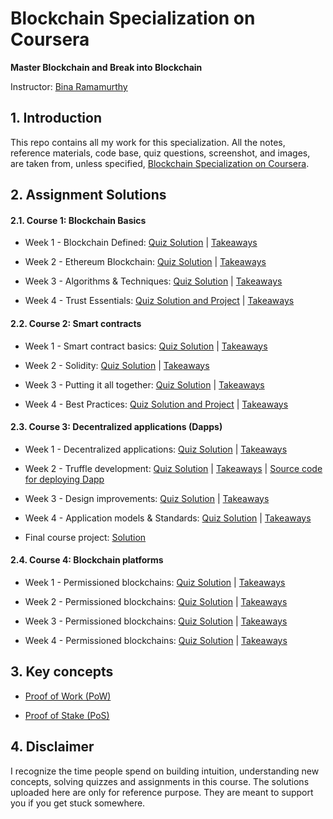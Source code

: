 # Blockchain Specialization on Coursera 

**Master Blockchain and Break into Blockchain**

Instructor: [Bina Ramamurthy](https://www.coursera.org/instructor/~5767003)

## 1. Introduction

This repo contains all my work for this specialization. All the notes, reference materials, code base, quiz questions, screenshot, and images, are taken from, unless specified, [Blockchain Specialization on Coursera](https://www.coursera.org/specializations/blockchain#about).

## 2. Assignment Solutions

#### 2.1. Course 1: Blockchain Basics 
- Week 1 - Blockchain Defined: [Quiz Solution](https://github.com/linhnt31/Blockchain_Specialization_Coursera/tree/master/Coursera_1_Blockchain_basics/Week_1/Assignments) | [Takeaways](https://github.com/linhnt31/Blockchain_Specialization_Coursera/tree/master/Coursera_1_Blockchain_basics/Week_1)

- Week 2 - Ethereum Blockchain: [Quiz Solution](https://github.com/linhnt31/Blockchain_Specialization_Coursera/tree/master/Coursera_1_Blockchain_basics/Week_2/Assignments) | [Takeaways](https://github.com/linhnt31/Blockchain_Specialization_Coursera/tree/master/Coursera_1_Blockchain_basics/Week_2)

- Week 3 - Algorithms & Techniques: [Quiz Solution](https://github.com/linhnt31/Blockchain_Specialization_Coursera/tree/master/Coursera_1_Blockchain_basics/Week_3/Assignments) | [Takeaways](https://github.com/linhnt31/Blockchain_Specialization_Coursera/tree/master/Coursera_1_Blockchain_basics/Week_3)

- Week 4 - Trust Essentials: [Quiz Solution and Project](https://github.com/linhnt31/Blockchain_Specialization_Coursera/tree/master/Coursera_1_Blockchain_basics/Week_4/Assignments) | [Takeaways](https://github.com/linhnt31/Blockchain_Specialization_Coursera/tree/master/Coursera_1_Blockchain_basics/Week_4)

#### 2.2. Course 2: Smart contracts

- Week 1 - Smart contract basics: [Quiz Solution](https://github.com/linhnt31/Blockchain_Specialization_Coursera/tree/master/Coursera_2_Smart_contracts/Week_1/Assignments) | [Takeaways](https://github.com/linhnt31/Blockchain_Specialization_Coursera/tree/master/Coursera_2_Smart_contracts/Week_1)

- Week 2 - Solidity: [Quiz Solution](https://github.com/linhnt31/Blockchain_Specialization_Coursera/tree/master/Coursera_2_Smart_contracts/Week_2/Assignments) | [Takeaways](https://github.com/linhnt31/Blockchain_Specialization_Coursera/tree/master/Coursera_2_Smart_contracts/Week_2)

- Week 3 - Putting it all together: [Quiz Solution](https://github.com/linhnt31/Blockchain_Specialization_Coursera/tree/master/Coursera_2_Smart_contracts/Week_3/Assignments) | [Takeaways](https://github.com/linhnt31/Blockchain_Specialization_Coursera/tree/master/Coursera_2_Smart_contracts/Week_3)

- Week 4 - Best Practices: [Quiz Solution and Project](https://github.com/linhnt31/Blockchain_Specialization_Coursera/tree/master/Coursera_2_Smart_contracts/Week_4/Assignments) | [Takeaways](https://github.com/linhnt31/Blockchain_Specialization_Coursera/tree/master/Coursera_2_Smart_contracts/Week_4)

#### 2.3. Course 3: Decentralized applications (Dapps)

- Week 1 - Decentralized applications: [Quiz Solution](https://github.com/linhnt31/Blockchain_Specialization_Coursera/tree/master/Coursera_3_Decentralized_applications/Week_1/Assignments) | [Takeaways](https://github.com/linhnt31/Blockchain_Specialization_Coursera/tree/master/Coursera_3_Decentralized_applications/Week_1) 

- Week 2 - Truffle development: [Quiz Solution](https://github.com/linhnt31/Blockchain_Specialization_Coursera/tree/master/Coursera_3_Decentralized_applications/Week_2/Assignments) | [Takeaways](https://github.com/linhnt31/Blockchain_Specialization_Coursera/tree/master/Coursera_3_Decentralized_applications/Week_2) | [Source code for deploying Dapp](https://github.com/linhnt31/Blockchain_Specialization_Coursera/tree/master/Coursera_3_Decentralized_applications/Week_2/src/ballotProject)

- Week 3 - Design improvements: [Quiz Solution](https://github.com/linhnt31/Blockchain_Specialization_Coursera/tree/master/Coursera_3_Decentralized_applications/Week_3/Assignments) | [Takeaways](https://github.com/linhnt31/Blockchain_Specialization_Coursera/tree/master/Coursera_3_Decentralized_applications/Week_3)

- Week 4 - Application models & Standards: [Quiz Solution](https://github.com/linhnt31/Blockchain_Specialization_Coursera/tree/master/Coursera_3_Decentralized_applications/Week_4/Assignments) | [Takeaways](https://github.com/linhnt31/Blockchain_Specialization_Coursera/tree/master/Coursera_3_Decentralized_applications/Week_4)

- Final course project: [Solution](https://github.com/linhnt31/Blockchain_Specialization_Coursera/tree/master/Coursera_3_Decentralized_applications/FinalCourseProject)

#### 2.4. Course 4: Blockchain platforms

- Week 1 - Permissioned blockchains: [Quiz Solution](https://github.com/linhnt31/Blockchain_Specialization_Coursera/tree/master/Coursera_4_Blockchain_platforms/Week_1/Assignments) | [Takeaways](https://github.com/linhnt31/Blockchain_Specialization_Coursera/blob/master/Coursera_4_Blockchain_platforms/Week_1) 

- Week 2 - Permissioned blockchains: [Quiz Solution](https://github.com/linhnt31/Blockchain_Specialization_Coursera/tree/master/Coursera_4_Blockchain_platforms/Week_2/Assignments) | [Takeaways](https://github.com/linhnt31/Blockchain_Specialization_Coursera/blob/master/Coursera_4_Blockchain_platforms/Week_2) 

- Week 3 - Permissioned blockchains: [Quiz Solution](https://github.com/linhnt31/Blockchain_Specialization_Coursera/tree/master/Coursera_4_Blockchain_platforms/Week_3/Assignments) | [Takeaways](https://github.com/linhnt31/Blockchain_Specialization_Coursera/blob/master/Coursera_4_Blockchain_platforms/Week_3) 

- Week 4 - Permissioned blockchains: [Quiz Solution](https://github.com/linhnt31/Blockchain_Specialization_Coursera/tree/master/Coursera_4_Blockchain_platforms/Week_4/Assignments) | [Takeaways](https://github.com/linhnt31/Blockchain_Specialization_Coursera/blob/master/Coursera_4_Blockchain_platforms/Week_4) 

## 3. Key concepts 

- [Proof of Work (PoW)](https://github.com/linhnt31/Blockchain_Specialization_Coursera/tree/master/Consensus_Mechanisms#2-proof-of-work-determining-majority-power-2-3)

- [Proof of Stake (PoS)]()

## 4. Disclaimer

I recognize the time people spend on building intuition, understanding new concepts, solving quizzes and assignments in this course. The solutions uploaded here are only for reference purpose. They are meant to support you if you get stuck somewhere. 
